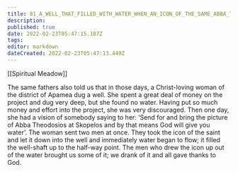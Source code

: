 ```yaml
---
title: 81_A_WELL_THAT_FILLED_WITH_WATER_WHEN_AN_ICON_OF_THE_SAME_ABBA_THEODOSIOS_WAS_LET_DOWN_INTO_IT
description: 
published: true
date: 2022-02-23T05:47:15.187Z
tags: 
editor: markdown
dateCreated: 2022-02-23T05:47:13.449Z
---
```


[[Spiritual Meadow]]
 
The same fathers also told us that in those days, a Christ-loving woman of the district of Apamea dug a well. She spent a great deal of money on the project and dug very deep, but she found no water. Having put so much money and effort into the project, she was very discouraged. Then one day, she had a vision of somebody saying to her: ‘Send for and bring the picture of Abba Theodosios at Skopelos and by that means God will give you water’. The woman sent two men at once. They took the icon of the saint and let it down into the well and immediately water began to flow; it filled the well-shaft up to the half-way point. The men who drew the icon up out of the water brought us some of it; we drank of it and all gave thanks to God. 
